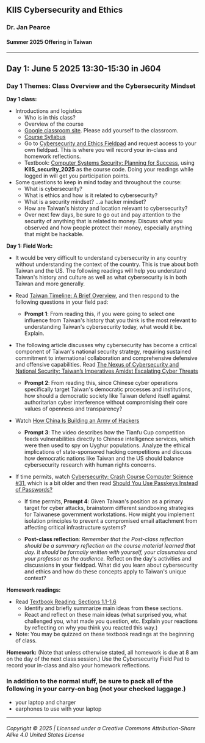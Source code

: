 ## KIIS Cybersecurity and Ethics
### Dr. Jan Pearce
#### Summer 2025 Offering in Taiwan

---

## Day 1: June 5 2025 13:30-15:30 in J604

### Day 1 Themes: Class Overview and the Cybersecurity Mindset

**Day 1 class:**

- Introductions and logistics
  - Who is in this class?
  - Overview of the course
  - [Google classroom site](https://classroom.google.com/c/NjI5OTgzMTIxNjY0?cjc=rpt2rpgv). Please add yourself to the classroom.
  - [Course Syllabus](https://docs.google.com/document/d/1Jc3zh2cSTOSD7iw2UVOWAKhpYxg6cWGW/edit?usp=sharing&ouid=100810602293768157293&rtpof=true&sd=true)
  - Go to [Cybersecurity and Ethics Fieldpad](https://drive.google.com/drive/folders/1uR21yTw9cVIfzlwDqEaM-65S4X_lNwuN?usp=drive_link) and request access to your own fieldpad. This is where you will record your in-class and homework reflections.
  - Textbook: [Computer Systems Security: Planning for Success](https://runestone.academy/ns/books/published/KIIS_security_2025/comp-sys-sec.html), using **KIIS_security_2025** as the course code. Doing your readings while logged in will get you participation points.
- Some questions to keep in mind today and throughout the course:
  - What is cybersecurity?
  - What is ethics and how is it related to cybersecurity?
  - What is a security mindset? ...a hacker mindset?
  - How are Taiwan's history and location relevant to cybersecurity?
  - Over next few days, be sure to go out and pay attention to the security of anything that is related to money. Discuss what you observed and how people protect their money, especially anything that might be hackable.

**Day 1: Field Work:**

- It would be very difficult to understand cybersecurity in any country without understanding the context of the country. This is true about both Taiwan and the US. The following readings will help you understand Taiwan's history and culture as well as what cybersecurity is in both Taiwan and more generally.
- Read [Taiwan Timeline: A Brief Overview](https://taiwanpolicycentre.com/research/timeline/), and then respond to the following questions in your field pad:
  - **Prompt 1**: From reading this, if you were going to select one influence from Taiwan's history that you think is the most relevant to understanding Taiwan's cybersecurity today, what would it be. Explain.

- The following article discusses why cybersecurity has become a critical component of Taiwan's national security strategy, requiring sustained commitment to international collaboration and comprehensive defensive and offensive capabilities. Read [The Nexus of Cybersecurity and National Security: Taiwan’s Imperatives Amidst Escalating Cyber Threats](https://globaltaiwan.org/2024/03/the-nexus-of-cybersecurity-and-national-security-taiwans-imperatives-amidst-escalating-cyber-threats/)
  - **Prompt 2**: From reading this, since Chinese cyber operations specifically target Taiwan's democratic processes and institutions, how should a democratic society like Taiwan defend itself against authoritarian cyber interference without compromising their core values of openness and transparency?

- Watch [How China Is Building an Army of Hackers](https://youtu.be/8kpnSb4yGR0?feature=shared)
  - **Prompt 3**: The video describes how the Tianfu Cup competition feeds vulnerabilities directly to Chinese intelligence services, which were then used to spy on Uyghur populations. Analyze the ethical implications of state-sponsored hacking competitions and discuss how democratic nations like Taiwan and the US should balance cybersecurity research with human rights concerns.

- If time permits, watch [Cybersecurity: Crash Course Computer Science #31](https://youtu.be/bPVaOlJ6ln0?feature=shared), which is a bit older and then read [Should You Use Passkeys Instead of Passwords?](https://www.consumerreports.org/electronics/digital-security/should-you-use-passkeys-instead-of-passwords-a1201817243/)
  - If time permits, **Prompt 4**: Given Taiwan's position as a primary target for cyber attacks, brainstorm different sandboxing strategies for Taiwanese government workstations. How might you implement isolation principles to prevent a compromised email attachment from affecting critical infrastructure systems?

  - **Post-class reflection**: *Remember that the Post-class reflection should be a summary reflection on the course material learned that day. It should be formally written with yourself, your classmates and your professor as the audience.* Reflect on the day's activities and discussions in your fieldpad. What did you learn about cybersecurity and ethics and how do these concepts apply to Taiwan's unique context?

**Homework readings:**

- Read [Textbook Reading: Sections 1.1-1.6](https://runestone.academy/assignment/student/doAssignment?assignment_id=222623)
  - Identify and briefly summarize main ideas from these sections.
  - React and reflect on these main ideas (what surprised you, what challenged you, what made you question, etc. Explain your reactions by reflecting on why you think you reacted this way.)
- Note: You may be quizzed on these textbook readings at the beginning of class.

**Homework:**
(Note that unless otherwise stated, all homework is due at 8 am on the day of the next class session.) Use the Cybersecurity Field Pad to record your in-class and also your homework reflections.


### In addition to the normal stuff, be sure to pack all of the following in your carry-on bag (not your checked luggage.)

- your laptop and charger
- earphones to use with your laptop
     
---
###### Copyright © 2025 | Licensed under a Creative Commons Attribution-Share Alike 4.0 United States License
